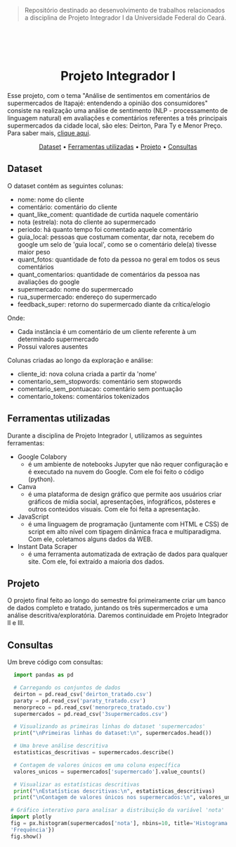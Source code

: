 > Repositório destinado ao desenvolvimento de trabalhos relacionados a disciplina de Projeto Integrador I da Universidade Federal do Ceará.


<h1 align="center">
        <br>
        <br>
        Projeto Integrador I
        <br>
    </h1>

Esse projeto, com o tema "Análise de sentimentos em comentários de supermercados de Itapajé: entendendo a opinião dos consumidores" consiste na realização uma análise de sentimento (NLP - processamento de linguagem natural) em avaliações e comentários referentes a três principais supermercados da cidade local, são eles: Deirton, Para Ty e Menor Preço. Para saber mais, [clique aqui](https://github.com/larissavvsous/proj_int/blob/main/Projeto%20Integrador%20I%20PDF.pdf).


<p align="center">
  <a href="#dataset">Dataset</a> •
  <a href="#ferramentas-utilizadas">Ferramentas utilizadas</a> •
  <a href="#projeto">Projeto</a> •
  <a href="#consultas">Consultas</a> 
</p>


## Dataset

O dataset contém as seguintes colunas:

* nome: nome do cliente
* comentário: comentário do cliente
* quant_like_coment: quantidade de curtida naquele comentário
* nota (estrela): nota do cliente ao supermercado
* periodo: há quanto tempo foi comentado aquele comentário
* guia_local: pessoas que costumam comentar, dar nota, recebem do google um selo de 'guia local', como se o comentário dele(a) tivesse maior peso
* quant_fotos: quantidade de foto da pessoa no geral em todos os seus comentários
* quant_comentarios: quantidade de comentários da pessoa nas avaliações do google 
* supermercado: nome do supermercado
* rua_supermercado: endereço do supermercado
* feedback_super: retorno do supermercado diante da crítica/elogio

Onde:
* Cada instância é um comentário de um cliente referente à um determinado supermercado
* Possui valores ausentes

Colunas criadas ao longo da exploração e análise:
  
* cliente_id: nova coluna criada a partir da 'nome'
* comentario_sem_stopwords: comentário sem stopwords
* comentario_sem_pontuacao: comentário sem pontuação
* comentario_tokens: comentários tokenizados

## Ferramentas utilizadas

Durante a disciplina de Projeto Integrador I, utilizamos as seguintes ferramentas:

* Google Colabory
  - é um ambiente de notebooks Jupyter que não requer configuração e é executado na nuvem do Google. Com ele foi feito o código (python).
* Canva
  - é uma plataforma de design gráfico que permite aos usuários criar gráficos de mídia social, apresentações, infográficos, pôsteres e outros conteúdos visuais. Com ele foi feita a apresentação.
* JavaScript
  - é uma linguagem de programação (juntamente com HTML e CSS) de script em alto nível com tipagem dinâmica fraca e multiparadigma. Com ele, coletamos alguns dados da WEB.
* Instant Data Scraper
  - é uma ferramenta automatizada de extração de dados para qualquer site. Com ele, foi extraído a maioria dos dados.

## Projeto
O projeto final feito ao longo do semestre foi primeiramente criar um banco de dados completo e tratado, juntando os três supermercados e uma análise descritiva/exploratória. Daremos continuidade em Projeto Integrador II e III.

## Consultas

Um breve código com consultas: 

```python
  import pandas as pd

  # Carregando os conjuntos de dados
  deirton = pd.read_csv('deirton_tratado.csv')
  paraty = pd.read_csv('paraty_tratado.csv')
  menorpreco = pd.read_csv('menorpreco_tratado.csv')
  supermercados = pd.read_csv('3supermercados.csv')

  # Visualizando as primeiras linhas do dataset 'supermercados'
  print("\nPrimeiras linhas do dataset:\n", supermercados.head())

  # Uma breve análise descritiva
  estatisticas_descritivas = supermercados.describe()

  # Contagem de valores únicos em uma coluna específica
  valores_unicos = supermercados['supermercado'].value_counts()

  # Visualizar as estatísticas descritivas
  print("\nEstatísticas descritivas:\n", estatisticas_descritivas)
  print("\nContagem de valores únicos nos supermercados:\n", valores_unicos)

 # Gráfico interativo para analisar a distribuição da variável 'nota'
 import plotly
 fig = px.histogram(supermercados['nota'], nbins=10, title='Histograma das Notas', labels={'value': 'Notas', 'count': 
 'Frequência'})
 fig.show()
